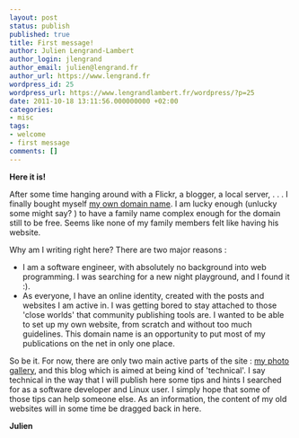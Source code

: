 ```yaml
---
layout: post
status: publish
published: true
title: First message!
author: Julien Lengrand-Lambert
author_login: jlengrand
author_email: julien@lengrand.fr
author_url: https://www.lengrand.fr
wordpress_id: 25
wordpress_url: https://www.lengrandlambert.fr/wordpress/?p=25
date: 2011-10-18 13:11:56.000000000 +02:00
categories:
- misc
tags:
- welcome
- first message
comments: []
---
```

<strong>Here it is!</strong>

After some time hanging around with a Flickr, a blogger, a local server, . . . I finally bought myself <a title="my domain name" href="https://www.lengrand.fr/" target="_blank">my own domain name</a>.
I am lucky enough (unlucky some might say? ) to have a family name complex enough for the domain still to be free. Seems like none of my family members felt like having his website.

Why am I writing right here?
There are two major reasons :
<ul>
	<li>I am a software engineer, with absolutely no background into web programming. I was searching for a new night playground, and I found it :).</li>
	<li>As everyone, I have an online identity, created with the posts and websites I am active in. I was getting bored to stay attached to those 'close worlds' that community publishing tools are. I wanted to be able to set up my own website, from scratch and without too much guidelines. This domain name is an opportunity to put most of my publications on the net in only one place.</li>
</ul>
So be it.
For now, there are only two main active parts of the site : <a title="gallery" href="https://www.fluidr.com/photos/49365498@N03/sets" target="_blank">my photo gallery</a>, and this blog which is aimed at being kind of 'technical'.
I say technical in the way that I will publish here some tips and hints I searched for as a software developer and Linux user. I simply hope that some of those tips can help someone else.
As an information, the content of my old websites will in some time be dragged back in here.

<strong>Julien</strong>

